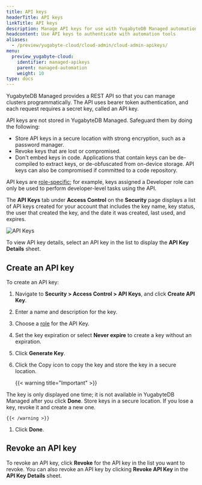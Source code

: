 ```yaml
---
title: API keys
headerTitle: API keys
linkTitle: API keys
description: Manage API keys for use with YugabyteDB Managed automation tools including API, CLI, and Terraform provider.
headcontent: Use API keys to authenticate with automation tools
aliases:
  - /preview/yugabyte-cloud/cloud-admin/cloud-admin-apikeys/
menu:
  preview_yugabyte-cloud:
    identifier: managed-apikeys
    parent: managed-automation
    weight: 10
type: docs
---
```


YugabyteDB Managed provides a REST API so that you can manage clusters programmatically. The API uses bearer token authentication, and each request requires a secret key, called an API key.

API keys are not stored in YugabyteDB Managed. Safeguard them by doing the following:

- Store API keys in a secure location with strong encryption, such as a password manager.
- Revoke keys that are lost or compromised.
- Don't embed keys in code. Applications that contain keys can be de-compiled to extract keys, or de-obfuscated from on-device storage. API keys can also be compromised if committed to a code repository.

API keys are [role-specific](../../managed-security/managed-roles/); for example, keys assigned a Developer role can only be used to perform developer-level tasks using the API.

The **API Keys** tab under **Access Control** on the **Security** page displays a list of API keys created for your account that includes the key name, key status, the user that created the key, and the date it was created, last used, and expires.

![API Keys](/images/yb-cloud/managed-admin-apikeys.png)

To view API key details, select an API key in the list to display the **API Key Details** sheet.

## Create an API key

To create an API key:

1. Navigate to **Security > Access Control > API Keys**, and click **Create API Key**.

1. Enter a name and description for the key.

1. Choose a [role](../../managed-security/managed-roles/) for the API Key.

1. Set the key expiration or select **Never expire** to create a key without an expiration.

1. Click **Generate Key**.

1. Click the Copy icon to copy the key and store the key in a secure location.

    {{< warning title="Important" >}}

The key is only displayed one time; it is not available in YugabyteDB Managed after you click **Done**. Store keys in a secure location. If you lose a key, revoke it and create a new one.

    {{< /warning >}}

1. Click **Done**.

## Revoke an API key

To revoke an API key, click **Revoke** for the API key in the list you want to revoke. You can also revoke an API key by clicking **Revoke API Key** in the **API Key Details** sheet.
